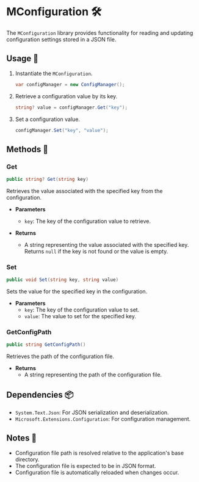 # MConfiguration 🛠️

The `MConfiguration` library provides functionality for reading and updating configuration settings stored in a JSON file.

## Usage 🚀

1. Instantiate the `MConfiguration`.

   ```csharp
   var configManager = new ConfigManager();
   ```

2. Retrieve a configuration value by its key.

   ```csharp
   string? value = configManager.Get("key");
   ```

3. Set a configuration value.

   ```csharp
   configManager.Set("key", "value");
   ```

## Methods 🔧

### Get

```csharp
public string? Get(string key)
```

Retrieves the value associated with the specified key from the configuration.

- **Parameters**
    - `key`: The key of the configuration value to retrieve.

- **Returns**
    - A string representing the value associated with the specified key. Returns `null` if the key is not found or the
      value is empty.

### Set

```csharp
public void Set(string key, string value)
```

Sets the value for the specified key in the configuration.

- **Parameters**
    - `key`: The key of the configuration value to set.
    - `value`: The value to set for the specified key.

### GetConfigPath

```csharp
public string GetConfigPath()
```

Retrieves the path of the configuration file.

- **Returns**
    - A string representing the path of the configuration file.

## Dependencies 📦

- `System.Text.Json`: For JSON serialization and deserialization.
- `Microsoft.Extensions.Configuration`: For configuration management.

## Notes 📝

- Configuration file path is resolved relative to the application's base directory.
- The configuration file is expected to be in JSON format.
- Configuration file is automatically reloaded when changes occur.

